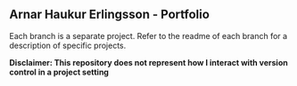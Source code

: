 ## Arnar Haukur Erlingsson - Portfolio

Each branch is a separate project. Refer to the readme of each branch for a description of specific projects.

**Disclaimer: This repository does not represent how I interact with version control in a project setting**
